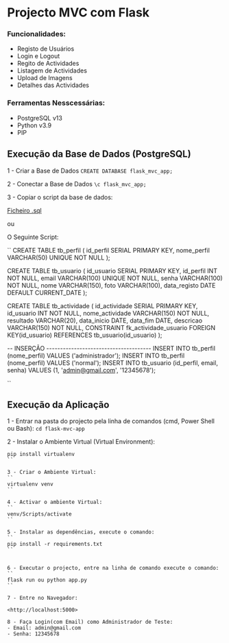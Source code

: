 # Projecto MVC com Flask

### Funcionalidades:
- Registo de Usuários
- Login e Logout
- Regito de Actividades
- Listagem de Actividades
- Upload de Imagens
- Detalhes das Actividades

### Ferramentas Nesscessárias:

- PostgreSQL v13
- Python v3.9
- PIP


## Execução da Base de Dados (PostgreSQL)

1 - Criar a Base de Dados
``
CREATE DATABASE flask_mvc_app;
``

2 - Conectar a Base de Dados
``
\c flask_mvc_app;
``

3 - Copiar o script da base de dados:

[Ficheiro .sql](flask_mvc_app.sql)

ou

O Seguinte Script:

``
CREATE TABLE tb_perfil (
    id_perfil SERIAL PRIMARY KEY,
    nome_perfil VARCHAR(50) UNIQUE NOT NULL 
);

CREATE TABLE tb_usuario (
    id_usuario SERIAL PRIMARY KEY,
    id_perfil INT NOT NULL,
    email VARCHAR(100) UNIQUE NOT NULL,
    senha VARCHAR(100) NOT NULL, 
    nome VARCHAR(150),
    foto VARCHAR(100),
    data_registo DATE DEFAULT CURRENT_DATE
);

CREATE TABLE tb_actividade (
    id_actividade SERIAL PRIMARY KEY,
    id_usuario INT NOT NULL,
    nome_actividade VARCHAR(150) NOT NULL,
    resultado VARCHAR(20),
    data_inicio DATE,
    data_fim DATE, 
    descricao VARCHAR(150) NOT NULL,
    CONSTRAINT fk_actividade_usuario FOREIGN KEY(id_usuario) REFERENCES tb_usuario(id_usuario) 
);

-- INSERÇÃO --------------------------------------
INSERT INTO tb_perfil (nome_perfil) VALUES ('administrador');
INSERT INTO tb_perfil (nome_perfil) VALUES ('normal');
INSERT INTO tb_usuario (id_perfil, email, senha) VALUES (1, 'admin@gmail.com', '12345678');

``


## Execução da Aplicação

1 - Entrar na pasta do projecto pela linha de comandos (cmd, Power Shell ou Bash):
``
cd flask-mvc-app
``

2 - Instalar o Ambiente Virtual (Virtual Environment):
```
pip install virtualenv
``

3 - Criar o Ambiente Virtual:
``
virtualenv venv
``

4 - Activar o ambiente Virtual:
``
venv/Scripts/activate
``

5 - Instalar as dependências, execute o comando:
``
pip install -r requirements.txt
``


6 - Executar o projecto, entre na linha de comando execute o comando:
``
flask run ou python app.py
``

7 - Entre no Navegador:

<http://localhost:5000>

8 - Faça Login(com Email) como Administrador de Teste:
- Email: admin@gmail.com
- Senha: 12345678

